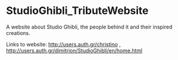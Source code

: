 # StudioGhibli_TributeWebsite
A website about Studio Ghibli, the people behind it and their inspired creations.

Links to website: http://users.auth.gr/christino , http://users.auth.gr/dimitrion/StudioGhibli/en/home.html
